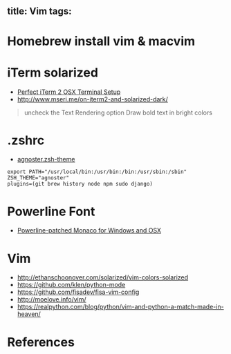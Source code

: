 title: Vim
tags:
---

# Homebrew install vim & macvim

# iTerm solarized

- [Perfect iTerm 2 OSX Terminal Setup](https://ruigomes.me/blog/perfect-iterm-osx-terminal-installation/)
- <http://www.mseri.me/on-iterm2-and-solarized-dark/>

> uncheck the Text Rendering option Draw bold text in bright colors


# .zshrc

- [agnoster.zsh-theme](https://gist.github.com/agnoster/3712874)

```
export PATH="/usr/local/bin:/usr/bin:/bin:/usr/sbin:/sbin"
ZSH_THEME="agnoster"  
plugins=(git brew history node npm sudo django)
```

# Powerline Font

- [Powerline-patched Monaco for Windows and OSX](https://gist.github.com/kevinis/c788f85a654b2d7581d8)

# Vim

- <http://ethanschoonover.com/solarized/vim-colors-solarized>
- <https://github.com/klen/python-mode>
- <https://github.com/fisadev/fisa-vim-config>
- <http://moelove.info/vim/>
- <https://realpython.com/blog/python/vim-and-python-a-match-made-in-heaven/>

# References
